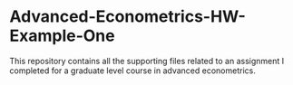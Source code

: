 Advanced-Econometrics-HW-Example-One
====================================

This repository contains all the supporting files related to an assignment I completed for a graduate level course in advanced econometrics.
